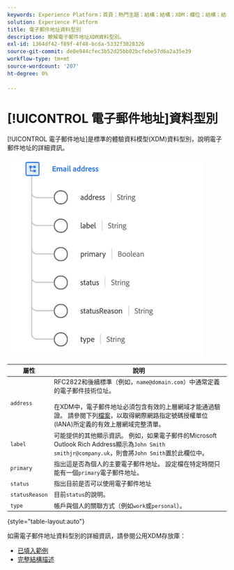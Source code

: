 ```yaml
---
keywords: Experience Platform；首頁；熱門主題；結構；結構；XDM；欄位；結構；結構；電子郵件地址；xdm：emailAddress；電子郵件；電子郵件地址；資料型別；資料型別；
solution: Experience Platform
title: 電子郵件地址資料型別
description: 瞭解電子郵件地址XDM資料型別。
exl-id: 1364df42-f89f-4f48-bcda-5332f3828326
source-git-commit: de8e944cfec3b52d25bb02bcfebe57d6a2a35e39
workflow-type: tm+mt
source-wordcount: '207'
ht-degree: 0%

---
```


# [!UICONTROL 電子郵件地址]資料型別

[!UICONTROL 電子郵件地址]是標準的體驗資料模型(XDM)資料型別，說明電子郵件地址的詳細資訊。

<img src="../images/data-types/email-address.png" width="450" /><br />

| 屬性 | 說明 |
| --- | --- |
| `address` | RFC2822和後續標準（例如，`name@domain.com`）中通常定義的電子郵件技術位址。<br><br>在XDM中，電子郵件地址必須包含有效的上層網域才能通過驗證。 請參閱下列[檔案](https://data.iana.org/TLD/tlds-alpha-by-domain.txt)，以取得網際網路指定號碼授權單位(IANA)所定義的有效上層網域完整清單。 |
| `label` | 可能提供的其他顯示資訊。 例如，如果電子郵件的Microsoft Outlook Rich Address顯示為`John Smith smithjr@company.uk`，則會將`John Smith`置於此欄位中。 |
| `primary` | 指出這是否為個人的主要電子郵件地址。 設定檔在特定時間只能有一個`primary`電子郵件地址。 |
| `status` | 指出目前是否可以使用電子郵件地址 |
| `statusReason` | 目前`status`的說明。 |
| `type` | 帳戶與個人的關聯方式（例如`work`或`personal`）。 |

{style="table-layout:auto"}


如需電子郵件地址資料型別的詳細資訊，請參閱公用XDM存放庫：

* [已填入範例](https://github.com/adobe/xdm/blob/master/components/datatypes/demographic/emailaddress.example.1.json)
* [完整結構描述](https://github.com/adobe/xdm/blob/master/components/datatypes/demographic/emailaddress.schema.json)
